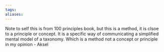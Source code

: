 ```yaml
---
tags: 
aliases:
---
```


Note to self this is from 100 principles book, but this is a method, it is clsoe to a principle or concept. It is a specific way of communicating a simplified mental model of a taxonomy. Which is a method not a concept or principle in my opinion - Aksel
